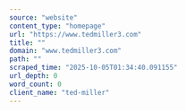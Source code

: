 ```yaml
---
source: "website"
content_type: "homepage"
url: "https://www.tedmiller3.com"
title: ""
domain: "www.tedmiller3.com"
path: ""
scraped_time: "2025-10-05T01:34:40.091155"
url_depth: 0
word_count: 0
client_name: "ted-miller"
---
```


